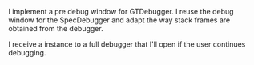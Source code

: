 I implement a pre debug window for GTDebugger. I reuse the debug window for the SpecDebugger and adapt the way stack frames are obtained from the debugger.

I receive a instance to a full debugger that I'll open if the user continues debugging.
